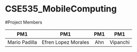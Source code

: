 # CSE535_MobileComputing
#Project Members

| PM1        | PM1           | PM1  | PM1  |
| ------------- |:-------------:| :-------------:|:-----:|
| Mario Padilla      | Efren Lopez Morales | Ahn | Vipanchi| 

